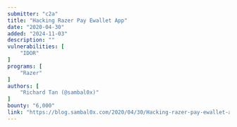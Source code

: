 ```yaml
---
submitter: "c2a"
title: "Hacking Razer Pay Ewallet App"
date: "2020-04-30"
added: "2024-11-03"
description: ""
vulnerabilities: [
    "IDOR"
]
programs: [
    "Razer"
]
authors: [
    "Richard Tan (@sambal0x)"
]
bounty: "6,000"
link: "https://blog.sambal0x.com/2020/04/30/Hacking-razer-pay-ewallet-app.html"
---
```




